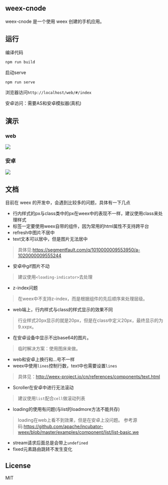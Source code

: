 ## weex-cnode
weex-cnode 是一个使用 weex 创建的手机应用。

## 运行
编译代码
```bash
npm run build
```

启动serve
```bash
npm run serve
```
浏览器访问`http://localhost/web/#/index`

安卓访问：需要AS和安卓模拟器(真机)

## 演示
### web
![](http://ojlxao0wn.bkt.clouddn.com/demo2.gif)

### 安卓
![](http://ojlxao0wn.bkt.clouddn.com/demo1.gif)

## 文档
目前在 weex 的开发中，会遇到比较多的问题，具体有一下几点
- 行内样式的px与class类中的px在weex中的表现不一样，建议使用class来处理样式
- 标签一定要使用weex自带的组件，因为常用的html属性不支持跨平台
- refresh中图片不居中
- text文本可以居中，但是图片无法居中
> 具体见:https://segmentfault.com/q/1010000009553950/a-1020000009555244
- 安卓中gif图片不动
> 建议使用`<loading-indicator>`去处理
- z-index问题
> 在weex中不支持z-index，而是根据组件的先后顺序来处理层级。
- web端上，行内样式与class的样式显示的效果不同
> 行业样式20px显示的就是20px，但是在class中定义20px，最终显示的为9.xxpx。
- 在安卓设备中显示不出base64的图片。
> 临时解决方案：使用图床来做。
- web和安卓上换行和...号不一样
- weex中使用`lines`控制行数，text中也需要设置`lines`
> 具体见：http://weex-project.io/cn/references/components/text.html
- Scroller在安卓中进行无法滚动
> 建议使用`list`配合`cell`做滚动列表
- loading的使用有问题(与list的loadmore方法不能共存)
> loading在web上看不到效果，但是在安卓上没问题。
> 参考源码:https://github.com/apache/incubator-weex/blob/master/examples/component/list/list-basic.we
- stream请求后面总是会带上`undefined`
- fixed元素路由跳转不发生变化

## License
MIT
